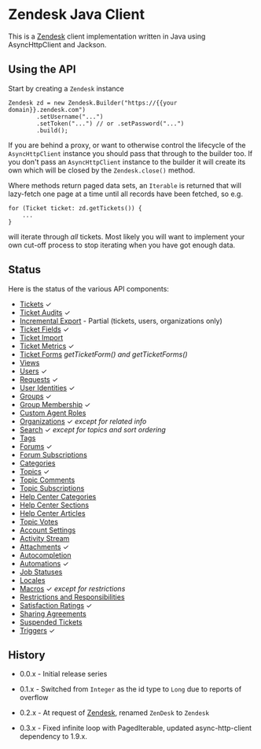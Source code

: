 Zendesk Java Client
===================

This is a [Zendesk][zd] client implementation written in Java using AsyncHttpClient and Jackson.

Using the API
-------------

Start by creating a `Zendesk` instance

    Zendesk zd = new Zendesk.Builder("https://{{your domain}}.zendesk.com")
            .setUsername("...")
            .setToken("...") // or .setPassword("...")
            .build();

If you are behind a proxy, or want to otherwise control the lifecycle of the `AsyncHttpClient` instance
you should pass that through to the builder too. If you don't pass an `AsyncHttpClient` instance to the builder
it will create its own which will be closed by the `Zendesk.close()` method.

Where methods return paged data sets, an `Iterable` is returned that will lazy-fetch one page at a time until
all records have been fetched, so e.g.

    for (Ticket ticket: zd.getTickets()) {
        ...
    }

will iterate through *all* tickets. Most likely you will want to implement your own cut-off process to stop iterating
when you have got enough data.

Status
------

Here is the status of the various API components:

* [Tickets](http://developer.zendesk.com/documentation/rest_api/tickets.html) ✓
* [Ticket Audits](http://developer.zendesk.com/documentation/rest_api/ticket_audits.html) ✓
* [Incremental Export](https://developer.zendesk.com/rest_api/docs/core/incremental_export) - Partial (tickets, users, organizations only) 
* [Ticket Fields](http://developer.zendesk.com/documentation/rest_api/ticket_fields.html) ✓
* [Ticket Import](http://developer.zendesk.com/documentation/rest_api/ticket_import.html)
* [Ticket Metrics](http://developer.zendesk.com/documentation/rest_api/ticket_metrics.html) ✓
* [Ticket Forms](http://developer.zendesk.com/documentation/rest_api/ticket_forms.html) *getTicketForm() and getTicketForms()*
* [Views](http://developer.zendesk.com/documentation/rest_api/views.html)
* [Users](http://developer.zendesk.com/documentation/rest_api/users.html) ✓
* [Requests](http://developer.zendesk.com/documentation/rest_api/requests.html) ✓
* [User Identities](http://developer.zendesk.com/documentation/rest_api/user_identities.html) ✓
* [Groups](http://developer.zendesk.com/documentation/rest_api/groups.html) ✓
* [Group Membership](http://developer.zendesk.com/documentation/rest_api/group_memberships.html) ✓
* [Custom Agent Roles](http://developer.zendesk.com/documentation/rest_api/custom_roles.html)
* [Organizations](http://developer.zendesk.com/documentation/rest_api/organizations.html) ✓ *except for related info*
* [Search](http://developer.zendesk.com/documentation/rest_api/search.html) ✓ *except for topics and sort ordering*
* [Tags](http://developer.zendesk.com/documentation/rest_api/tags.html)
* [Forums](http://developer.zendesk.com/documentation/rest_api/forums.html) ✓
* [Forum Subscriptions](http://developer.zendesk.com/documentation/rest_api/forum_subscriptions.html)
* [Categories](http://developer.zendesk.com/documentation/rest_api/categories.html)
* [Topics](http://developer.zendesk.com/documentation/rest_api/topics.html) ✓
* [Topic Comments](http://developer.zendesk.com/documentation/rest_api/topic_comments.html)
* [Topic Subscriptions](http://developer.zendesk.com/documentation/rest_api/topic_subscriptions.html)
* [Help Center Categories](https://developer.zendesk.com/rest_api/docs/help_center/categories)
* [Help Center Sections](https://developer.zendesk.com/rest_api/docs/help_center/sections)
* [Help Center Articles](https://developer.zendesk.com/rest_api/docs/help_center/articles)
* [Topic Votes](http://developer.zendesk.com/documentation/rest_api/topic_votes.html)
* [Account Settings](http://developer.zendesk.com/documentation/rest_api/account_settings.html)
* [Activity Stream](http://developer.zendesk.com/documentation/rest_api/activity_stream.html)
* [Attachments](http://developer.zendesk.com/documentation/rest_api/attachments.html) ✓
* [Autocompletion](http://developer.zendesk.com/documentation/rest_api/autocomplete.html)
* [Automations](http://developer.zendesk.com/documentation/rest_api/automations.html) ✓
* [Job Statuses](http://developer.zendesk.com/documentation/rest_api/job_statuses.html)
* [Locales](http://developer.zendesk.com/documentation/rest_api/locales.html)
* [Macros](http://developer.zendesk.com/documentation/rest_api/macros.html) ✓ *except for restrictions*
* [Restrictions and Responsibilities](http://developer.zendesk.com/documentation/rest_api/restrictions.html)
* [Satisfaction Ratings](http://developer.zendesk.com/documentation/rest_api/satisfaction_ratings.html) ✓
* [Sharing Agreements](http://developer.zendesk.com/documentation/rest_api/sharing_agreements.html)
* [Suspended Tickets](http://developer.zendesk.com/documentation/rest_api/suspended_tickets.html)
* [Triggers](http://developer.zendesk.com/documentation/rest_api/triggers.html) ✓

History
-------

* 0.0.x - Initial release series

* 0.1.x - Switched from `Integer` as the id type to `Long` due to reports of overflow

* 0.2.x - At request of [Zendesk][zd], renamed `ZenDesk` to `Zendesk`

* 0.3.x - Fixed infinite loop with PagedIterable, updated async-http-client dependency to 1.9.x.

  [zd]: http://zendesk.com
